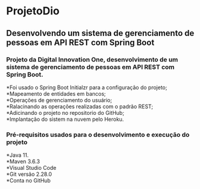 # ProjetoDio
<h2> Desenvolvendo um sistema de gerenciamento de pessoas em API REST com Spring Boot</h2>
<h3>Projeto da Digital Innovation One, desenvolvimento de um sistema de gerenciamento de pessoas
em API REST com Spring Boot.</h3

*Foi usado o Spring Boot Initialzr para a configuração do projeto; <br>
*Mapeamento de entidades em bancos;<br>
*Operações de gerenciamento do usuário;<br>
*Ralacinando as operações realizadas com o padrão REST;<br>
*Adicinando o projeto no repositorio do GitHub;<br>
*Implantação do sistem na nuvem pelo Heroku.<br>

<h3>Pré-requisitos usados para o desenvolvimento e execução do projeto</h3>
*Java 11.<br>
*Maven 3.6.3<br>
*Visual Studio Code<br>
*Git versão 2.28.0 <br>
*Conta no GitHub<br>
